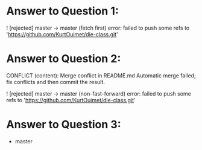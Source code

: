 # Answer to Question 1:
 ! [rejected]        master -> master (fetch first)
error: failed to push some refs to 'https://github.com/KurtOuimet/die-class.git'

# Answer to Question 2:
CONFLICT (content): Merge conflict in README.md
Automatic merge failed; fix conflicts and then commit the result.

 ! [rejected]        master -> master (non-fast-forward)
error: failed to push some refs to 'https://github.com/KurtOuimet/die-class.git'

# Answer to Question 3:
* master
